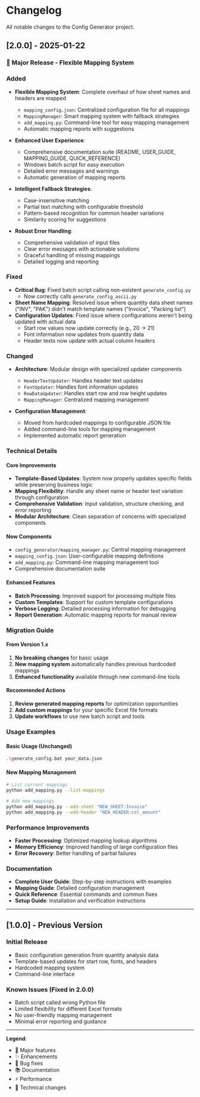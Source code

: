 # Changelog

All notable changes to the Config Generator project.

## [2.0.0] - 2025-01-22

### 🎉 Major Release - Flexible Mapping System

### Added
- **Flexible Mapping System**: Complete overhaul of how sheet names and headers are mapped
  - `mapping_config.json`: Centralized configuration file for all mappings
  - `MappingManager`: Smart mapping system with fallback strategies
  - `add_mapping.py`: Command-line tool for easy mapping management
  - Automatic mapping reports with suggestions

- **Enhanced User Experience**:
  - Comprehensive documentation suite (README, USER_GUIDE, MAPPING_GUIDE, QUICK_REFERENCE)
  - Windows batch script for easy execution
  - Detailed error messages and warnings
  - Automatic generation of mapping reports

- **Intelligent Fallback Strategies**:
  - Case-insensitive matching
  - Partial text matching with configurable threshold
  - Pattern-based recognition for common header variations
  - Similarity scoring for suggestions

- **Robust Error Handling**:
  - Comprehensive validation of input files
  - Clear error messages with actionable solutions
  - Graceful handling of missing mappings
  - Detailed logging and reporting

### Fixed
- **Critical Bug**: Fixed batch script calling non-existent `generate_config.py`
  - Now correctly calls `generate_config_ascii.py`
- **Sheet Name Mapping**: Resolved issue where quantity data sheet names ("INV", "PAK") didn't match template names ("Invoice", "Packing list")
- **Configuration Updates**: Fixed issue where configurations weren't being updated with actual data
  - Start row values now update correctly (e.g., 20 → 21)
  - Font information now updates from quantity data
  - Header texts now update with actual column headers

### Changed
- **Architecture**: Modular design with specialized updater components
  - `HeaderTextUpdater`: Handles header text updates
  - `FontUpdater`: Handles font information updates  
  - `RowDataUpdater`: Handles start row and row height updates
  - `MappingManager`: Centralized mapping management

- **Configuration Management**: 
  - Moved from hardcoded mappings to configurable JSON file
  - Added command-line tools for mapping management
  - Implemented automatic report generation

### Technical Details

#### Core Improvements
- **Template-Based Updates**: System now properly updates specific fields while preserving business logic
- **Mapping Flexibility**: Handle any sheet name or header text variation through configuration
- **Comprehensive Validation**: Input validation, structure checking, and error reporting
- **Modular Architecture**: Clean separation of concerns with specialized components

#### New Components
- `config_generator/mapping_manager.py`: Central mapping management
- `mapping_config.json`: User-configurable mapping definitions
- `add_mapping.py`: Command-line mapping management tool
- Comprehensive documentation suite

#### Enhanced Features
- **Batch Processing**: Improved support for processing multiple files
- **Custom Templates**: Support for custom template configurations
- **Verbose Logging**: Detailed processing information for debugging
- **Report Generation**: Automatic mapping reports for manual review

### Migration Guide

#### From Version 1.x
1. **No breaking changes** for basic usage
2. **New mapping system** automatically handles previous hardcoded mappings
3. **Enhanced functionality** available through new command-line tools

#### Recommended Actions
1. **Review generated mapping reports** for optimization opportunities
2. **Add custom mappings** for your specific Excel file formats
3. **Update workflows** to use new batch script and tools

### Usage Examples

#### Basic Usage (Unchanged)
```bash
.\generate_config.bat your_data.json
```

#### New Mapping Management
```bash
# List current mappings
python add_mapping.py --list-mappings

# Add new mappings
python add_mapping.py --add-sheet "NEW_SHEET:Invoice"
python add_mapping.py --add-header "NEW_HEADER:col_amount"
```

### Performance Improvements
- **Faster Processing**: Optimized mapping lookup algorithms
- **Memory Efficiency**: Improved handling of large configuration files
- **Error Recovery**: Better handling of partial failures

### Documentation
- **Complete User Guide**: Step-by-step instructions with examples
- **Mapping Guide**: Detailed configuration management
- **Quick Reference**: Essential commands and common fixes
- **Setup Guide**: Installation and verification instructions

---

## [1.0.0] - Previous Version

### Initial Release
- Basic configuration generation from quantity analysis data
- Template-based updates for start row, fonts, and headers
- Hardcoded mapping system
- Command-line interface

### Known Issues (Fixed in 2.0.0)
- Batch script called wrong Python file
- Limited flexibility for different Excel formats
- No user-friendly mapping management
- Minimal error reporting and guidance

---

**Legend**:
- 🎉 Major features
- ✨ Enhancements  
- 🐛 Bug fixes
- 📚 Documentation
- ⚡ Performance
- 🔧 Technical changes
